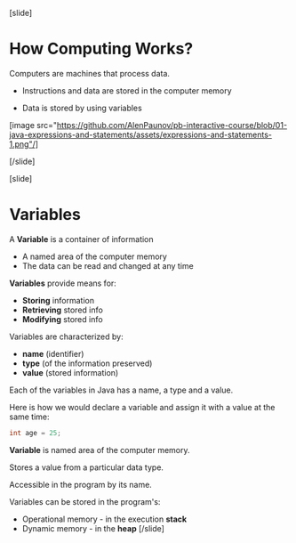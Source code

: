 [slide]
# How Computing Works?
Computers are machines that process data.

* Instructions and data are stored in the computer memory

* Data is stored by using variables

[image src="https://github.com/AlenPaunov/pb-interactive-course/blob/01-java-expressions-and-statements/assets/expressions-and-statements-1.png"/]

[/slide]

[slide]
# Variables
A **Variable** is a container of information

* A named area of the computer memory 
* The data can be read and changed at any time

**Variables** provide means for:

* **Storing** information
* **Retrieving** stored info
* **Modifying** stored info

Variables are characterized by:

* **name** (identifier)
* **type** (of the information preserved)
* **value** (stored information)

Each of the variables in Java has a name, a type and a value. 

Here is how we would declare a variable and assign it with a value at the same time:

```java
int age = 25;
```
**Variable** is named area of the computer memory.

Stores a value from a particular data type.

Accessible in the program by its name.

Variables can be stored in the program's:
  * Operational memory - in the execution **stack**
  * Dynamic memory - in the **heap**
[/slide]